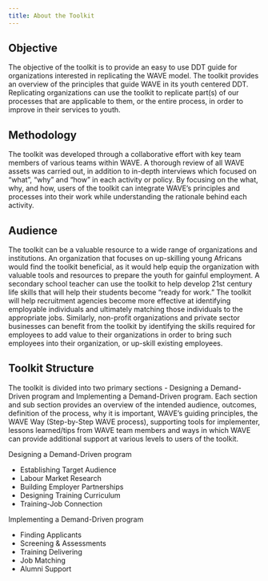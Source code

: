 ```yaml
---
title: About the Toolkit
---
```


## Objective

The objective of the toolkit is to provide an easy to use DDT guide for organizations
interested in replicating the WAVE model. The toolkit provides an overview of the principles
that guide WAVE in its youth centered DDT. Replicating organizations can use the toolkit to
replicate part(s) of our processes that are applicable to them, or the entire process, in order
to improve in their services to youth.

## Methodology

The toolkit was developed through a collaborative effort with key team members of various
teams within WAVE. A thorough review of all WAVE assets was carried out, in addition to
in-depth interviews which focused on “what”, “why” and “how” in each activity or policy. By
focusing on the what, why, and how, users of the toolkit can integrate WAVE’s principles
and processes into their work while understanding the rationale behind each activity.

## Audience

The toolkit can be a valuable resource to a wide range of organizations and institutions. An
organization that focuses on up-skilling young Africans would find the toolkit beneficial, as it
would help equip the organization with valuable tools and resources to prepare the youth for
gainful employment. A secondary school teacher can use the toolkit to help develop 21st
century life skills that will help their students become “ready for work.” The toolkit will help
recruitment agencies become more effective at identifying employable individuals and
ultimately matching those individuals to the appropriate jobs. Similarly, non-profit
organizations and private sector businesses can benefit from the toolkit by identifying the
skills required for employees to add value to their organizations in order to bring such
employees into their organization, or up-skill existing employees.

## Toolkit Structure

The toolkit is divided into two primary sections - Designing a Demand-Driven program and
Implementing a Demand-Driven program. Each section and sub section provides an
overview of the intended audience, outcomes, definition of the process, why it is important,
WAVE’s guiding principles, the WAVE Way (Step-by-Step WAVE process), supporting
tools for implementer, lessons learned/tips from WAVE team members and ways in which
WAVE can provide additional support at various levels to users of the toolkit.

Designing a Demand-Driven program
- Establishing Target Audience
- Labour Market Research
- Building Employer Partnerships
- Designing Training Curriculum
- Training-Job Connection

Implementing a Demand-Driven program
- Finding Applicants
- Screening & Assessments
- Training Delivering
- Job Matching
- Alumni Support
